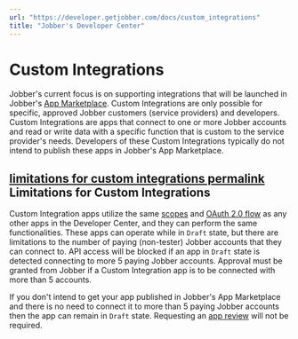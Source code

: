```yaml
---
url: "https://developer.getjobber.com/docs/custom_integrations"
title: "Jobber's Developer Center"
---
```



# Custom Integrations

Jobber's current focus is on supporting integrations that will be launched in
Jobber's
[App Marketplace](https://apps.getjobber.com/app_marketplace).
Custom Integrations are only possible for specific, approved Jobber customers
(service providers) and developers. Custom Integrations are apps that connect to
one or more Jobber accounts and read or write data with a specific function that
is custom to the service provider's needs. Developers of these Custom
Integrations typically do not intend to publish these apps in Jobber's App
Marketplace.

## [limitations for custom integrations permalink](https://developer.getjobber.com/docs/custom_integrations\#limitations-for-custom-integrations) Limitations for Custom Integrations

Custom Integration apps utilize the same
[scopes](https://developer.getjobber.com/docs/getting_started/#2-create-your-first-app) and
[OAuth 2.0 flow](https://developer.getjobber.com/docs/building_your_app/app_authorization) as any other apps in
the Developer Center, and they can perform the same functionalities. These apps
can operate while in `Draft` state, but there are limitations to the number of
paying (non-tester) Jobber accounts that they can connect to. API access will be
blocked if an app in `Draft` state is detected connecting to more 5 paying
Jobber accounts. Approval must be granted from Jobber if a Custom Integration
app is to be connected with more than 5 accounts.

If you don't intend to get your app published in Jobber's App Marketplace and
there is no need to connect it to more than 5 paying Jobber accounts then the
app can remain in `Draft` state. Requesting an
[app review](https://developer.getjobber.com/docs/publishing_your_app/app_review_process/) will not be
required.